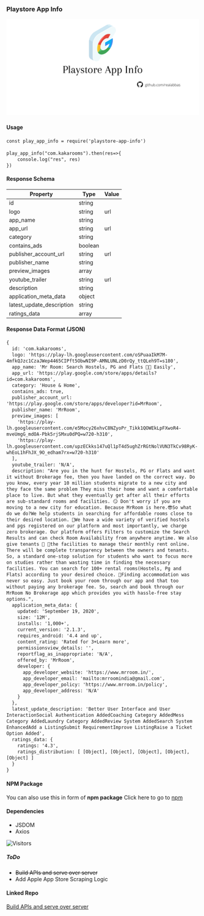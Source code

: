 ### Playstore App Info

![Playstore App Info Repository Gest App Details](./demo/playstore.png)

#### Usage

```
const play_app_info = require('playstore-app-info')

play_app_info("com.kakarooms").then(res=>{
    console.log("res", res)
})

```

#### Response Schema

| Property                  | Type    | Value |
|---------------------------|---------|-------|
| id                        | string  |       |
| logo                      | string  | url   |
| app_name                  | string  |       |
| app_url                   | string  | url   |
| category                  | string  |       |
| contains_ads              | boolean |       |
| publisher_account_url     | string  | url   |
| publisher_name            | string  |       |
| preview_images            | array   |       |
| youtube_trailer           | string  | url   |
| description               | string  |       |
| application_meta_data     | object  |       |
| latest_update_description | string  |       |
| ratings_data              | array   |       |

#### Response Data Format (JSON)

```
{
  id: 'com.kakarooms',
  logo: 'https://play-lh.googleusercontent.com/oSPuaaIkM7M-4mfkQJzc1CzaJWep4465CIPft5ObwNI9P-AMNLUNLzD0rQy_ttQLeh9T=s180',
  app_name: 'Mr Room: Search Hostels, PG and Flats 🏃🏻 Easily',
  app_url: 'https://play.google.com/store/apps/details?id=com.kakarooms',
  category: 'House & Home',
  contains_ads: true,
  publisher_account_url: 'https://play.google.com/store/apps/developer?id=MrRoom',
  publisher_name: 'MrRoom',
  preview_images: [
    'https://play-lh.googleusercontent.com/e5Mocy26xhvC8NZyoPr_Tikk1QOWEkLpFXwoR4-mveUmgG_mdOA-Pbk5rjSMxu0dPQ=w720-h310',
    'https://play-lh.googleusercontent.com/upzECkks147uQl1pT4d5ughZrRGtNolVUN3TkCv98RyK-whEoL1hFhJX_9O_edham7rx=w720-h310'
  ],
  youtube_trailer: 'N/A',
  description: "Are you in the hunt for Hostels, PG or Flats and want it without Brokerage fee, then you have landed on the correct way. Do you know, every year 10 million students migrate to a new city and they face the same problem They miss their home and want a comfortable place to live. But what they eventually get after all their efforts are sub-standard rooms and facilities. 😏 Don't worry if you are moving to a new city for education. Because MrRoom is here.😎So what do we do?We help students in searching for affordable rooms close to their desired location. 🤩We have a wide variety of verified hostels and pgs registered on our platform and most importantly, we charge zero brokerage. Our platform offers Filters to customize the Search Results and can check Room Availability from anywhere anytime. We also give tenants 💃 🕺the facilities to manage their monthly rent online. There will be complete transparency between the owners and tenants. So, a standard one-stop solution for students who want to focus more on studies rather than wasting time in finding the necessary facilities. You can search for 100+ rental rooms(Hostels, Pg and Flats) according to your desired choice. 🤟Finding accommodation was never so easy. Just book your room through our app and that too without paying any brokerage fee. So, search and book through our MrRoom No Brokerage app which provides you with hassle-free stay options.",
  application_meta_data: {
    updated: 'September 19, 2020',
    size: '12M',
    installs: '1,000+',
    current_version: '2.1.3',
    requires_android: '4.4 and up',
    content_rating: 'Rated for 3+Learn more',
    permissionsview_details: '',
    reportflag_as_inappropriate: 'N/A',
    offered_by: 'MrRoom',
    developer: {
      app_developer_website: 'https://www.mrroom.in/',
      app_developer_email: 'mailto:mrroomindia@gmail.com',
      app_developer_policy: 'https://www.mrroom.in/policy',
      app_developer_address: 'N/A'
    }
  },
  latest_update_description: 'Better User Interface and User InteractionSocial Authentication AddedCoaching Category AddedMess Category AddedLaundry Category AddedReview System AddedSearch System EnhancedAdd a ListingSubmit RequirementImprove ListingRaise a Ticket Option Added',
  ratings_data: {
    ratings: '4.3',
    ratings_distribution: [ [Object], [Object], [Object], [Object], [Object] ]
  }
}
```
#### NPM Package

You can also use this in form of **npm package** Click here to go to [npm](https://www.npmjs.com/package/playstore-app-info)

#### Dependencies

- JSDOM
- Axios

![Visitors](https://visitor-badge.glitch.me/badge?page_id=realabbas.playstore-app-info)

##### ToDo 

- ~~Build APIs and serve over server~~
- Add Apple App Store Scraping Logic

#### Linked Repo

[Build APIs and serve over server](https://github.com/realabbas/app-details-api)